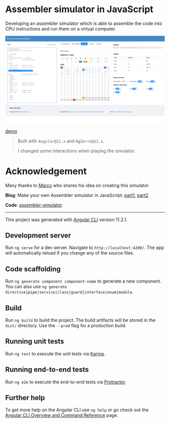 # Assembler simulator in JavaScript

Developing an assembler simulator which is able to assemble the code into CPU instructions and run them on a virtual computer.

![](./screenshot.png)

[demo](https://akatquas.github.io/assembler-simulator/)

> Built with `Angular@11.x` and `NgZorro@11.x`.
>
> I changed some interactions when playing the simulator.

# Acknowledgement

Many thanks to [Marco](https://www.mschweighauser.com/author/schweigi/) who shares his idea on creating this simulator.

**Blog**: Make your own Assembler simulator in JavaScript: [part1](https://www.mschweighauser.com/make-your-own-assembler-simulator-in-javascript-part1/), [part2](https://www.mschweighauser.com/make-your-own-assembler-simulator-in-javascript-part-2/).

**Code**: [assembler-simulator](https://github.com/Schweigi/assembler-simulator).

---

This project was generated with [Angular CLI](https://github.com/angular/angular-cli) version 11.2.1.

## Development server

Run `ng serve` for a dev server. Navigate to `http://localhost:4200/`. The app will automatically reload if you change any of the source files.

## Code scaffolding

Run `ng generate component component-name` to generate a new component. You can also use `ng generate directive|pipe|service|class|guard|interface|enum|module`.

## Build

Run `ng build` to build the project. The build artifacts will be stored in the `dist/` directory. Use the `--prod` flag for a production build.

## Running unit tests

Run `ng test` to execute the unit tests via [Karma](https://karma-runner.github.io).

## Running end-to-end tests

Run `ng e2e` to execute the end-to-end tests via [Protractor](http://www.protractortest.org/).

## Further help

To get more help on the Angular CLI use `ng help` or go check out the [Angular CLI Overview and Command Reference](https://angular.io/cli) page.
